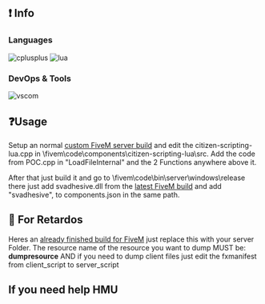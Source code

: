## ❗ Info

### Languages
![cplusplus](https://img.shields.io/badge/c++-black?style=flat-square&logo=cplusplus&logoColor=blue)
![lua](https://custom-icon-badges.herokuapp.com/badge/lua-black.svg?logo=lua&logoColor=blue)

### DevOps & Tools
![vscom](https://img.shields.io/badge/vscommuntiy-black?style=flat-square&logo=visual-studio-code&logoColor=ac68c4)

## ❓Usage
Setup an normal [custom FiveM server build](https://github.com/citizenfx/fivem/blob/master/docs/building.md) and edit the citizen-scripting-lua.cpp in \fivem\code\components\citizen-scripting-lua\src\. Add the code from POC.cpp in "LoadFileInternal" and the 2 Functions anywhere above it.

After that just build it and go to \fivem\code\bin\server\windows\release\
there just add svadhesive.dll from the [latest FiveM build](https://runtime.fivem.net/artifacts/fivem/build_server_windows/master/) and add "svadhesive", to components.json in the same path.

## 🧠 For Retardos
Heres an [already finished build for FiveM](https://workupload.com/file/yrBfkx3bnLv) just replace this with your server Folder.
The resource name of the resource you want to dump MUST be: **dumpresource**
AND if you need to dump client files just edit the fxmanifest from client_script to server_script


## If you need help HMU
